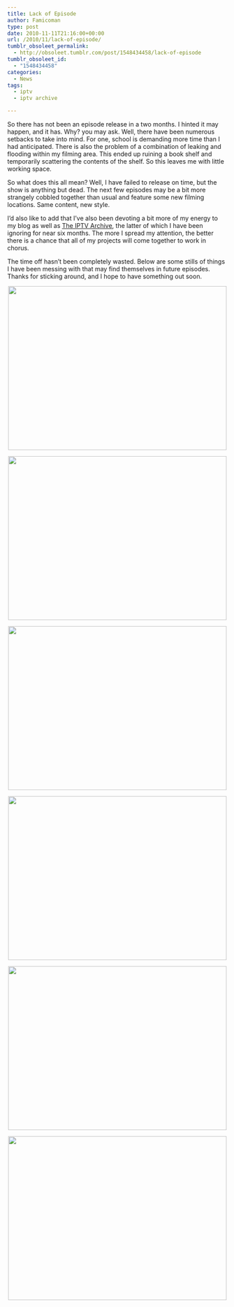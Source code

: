 ```yaml
---
title: Lack of Episode
author: Famicoman
type: post
date: 2010-11-11T21:16:00+00:00
url: /2010/11/lack-of-episode/
tumblr_obsoleet_permalink:
  - http://obsoleet.tumblr.com/post/1548434458/lack-of-episode
tumblr_obsoleet_id:
  - "1548434458"
categories:
  - News
tags:
  - iptv
  - iptv archive

---
```

So there has not been an episode release in a two months. I hinted it may happen, and it has. Why? you may ask. Well, there have been numerous setbacks to take into mind. For one, school is demanding more time than I had anticipated. There is also the problem of a combination of leaking and flooding within my filming area. This ended up ruining a book shelf and temporarily scattering the contents of the shelf. So this leaves me with little working space.

So what does this all mean? Well, I have failed to release on time, but the show is anything but dead. The next few episodes may be a bit more strangely cobbled together than usual and feature some new filming locations. Same content, new style.

I’d also like to add that I’ve also been devoting a bit more of my energy to my blog as well as [The IPTV Archive][1], the latter of which I have been ignoring for near six months. The more I spread my attention, the better there is a chance that all of my projects will come together to work in chorus.

The time off hasn’t been completely wasted. Below are some stills of things I have been messing with that may find themselves in future episodes. Thanks for sticking around, and I hope to have something out soon.

<p style="text-align: center;">
  <a href="/images/uploads/2010/11/tumblr_lbr0xjPBsf1qbxpby.jpg"><img class="alignnone size-full wp-image-171" title="tumblr_lbr0xjPBsf1qbxpby" src="/images/uploads/2010/11/tumblr_lbr0xjPBsf1qbxpby.jpg" alt="" width="500" height="375" srcset="https://obsoleet.com/wp-content/uploads/2010/11/tumblr_lbr0xjPBsf1qbxpby.jpg 500w, https://obsoleet.com/wp-content/uploads/2010/11/tumblr_lbr0xjPBsf1qbxpby-300x225.jpg 300w" sizes="(max-width: 500px) 100vw, 500px" /></a>
</p>

<p style="text-align: center;">
  <a href="/images/uploads/2010/11/tumblr_lbr1m0Jyt71qbxpby.jpg"><img class="alignnone size-full wp-image-172" title="tumblr_lbr1m0Jyt71qbxpby" src="/images/uploads/2010/11/tumblr_lbr1m0Jyt71qbxpby.jpg" alt="" width="500" height="375" srcset="https://obsoleet.com/wp-content/uploads/2010/11/tumblr_lbr1m0Jyt71qbxpby.jpg 500w, https://obsoleet.com/wp-content/uploads/2010/11/tumblr_lbr1m0Jyt71qbxpby-300x225.jpg 300w" sizes="(max-width: 500px) 100vw, 500px" /></a>
</p>

<p style="text-align: center;">
  <a href="/images/uploads/2010/11/tumblr_lbr1mmtvkl1qbxpby.jpg"><img class="alignnone size-full wp-image-173" title="tumblr_lbr1mmtvkl1qbxpby" src="/images/uploads/2010/11/tumblr_lbr1mmtvkl1qbxpby.jpg" alt="" width="500" height="375" srcset="https://obsoleet.com/wp-content/uploads/2010/11/tumblr_lbr1mmtvkl1qbxpby.jpg 500w, https://obsoleet.com/wp-content/uploads/2010/11/tumblr_lbr1mmtvkl1qbxpby-300x225.jpg 300w" sizes="(max-width: 500px) 100vw, 500px" /></a>
</p>

<p style="text-align: center;">
  <a href="/images/uploads/2010/11/tumblr_lbr1nyUsBw1qbxpby.jpg"><img class="alignnone size-full wp-image-174" title="tumblr_lbr1nyUsBw1qbxpby" src="/images/uploads/2010/11/tumblr_lbr1nyUsBw1qbxpby.jpg" alt="" width="500" height="375" srcset="https://obsoleet.com/wp-content/uploads/2010/11/tumblr_lbr1nyUsBw1qbxpby.jpg 500w, https://obsoleet.com/wp-content/uploads/2010/11/tumblr_lbr1nyUsBw1qbxpby-300x225.jpg 300w" sizes="(max-width: 500px) 100vw, 500px" /></a>
</p>

<p style="text-align: center;">
  <a href="/images/uploads/2010/11/tumblr_lbr1orSTWt1qbxpby.jpg"><img class="alignnone size-full wp-image-175" title="tumblr_lbr1orSTWt1qbxpby" src="/images/uploads/2010/11/tumblr_lbr1orSTWt1qbxpby.jpg" alt="" width="500" height="375" srcset="https://obsoleet.com/wp-content/uploads/2010/11/tumblr_lbr1orSTWt1qbxpby.jpg 500w, https://obsoleet.com/wp-content/uploads/2010/11/tumblr_lbr1orSTWt1qbxpby-300x225.jpg 300w" sizes="(max-width: 500px) 100vw, 500px" /></a>
</p>

<p style="text-align: center;">
  <a href="/images/uploads/2010/11/tumblr_lbr1pbPOkA1qbxpby.jpg"><img class="alignnone size-full wp-image-176" title="tumblr_lbr1pbPOkA1qbxpby" src="/images/uploads/2010/11/tumblr_lbr1pbPOkA1qbxpby.jpg" alt="" width="500" height="375" srcset="https://obsoleet.com/wp-content/uploads/2010/11/tumblr_lbr1pbPOkA1qbxpby.jpg 500w, https://obsoleet.com/wp-content/uploads/2010/11/tumblr_lbr1pbPOkA1qbxpby-300x225.jpg 300w" sizes="(max-width: 500px) 100vw, 500px" /></a>
</p>

&nbsp;

&nbsp;

&nbsp;

&nbsp;

&nbsp;

 [1]: http://iptvarchive.cmdline.org/ "The IPTV Archive"